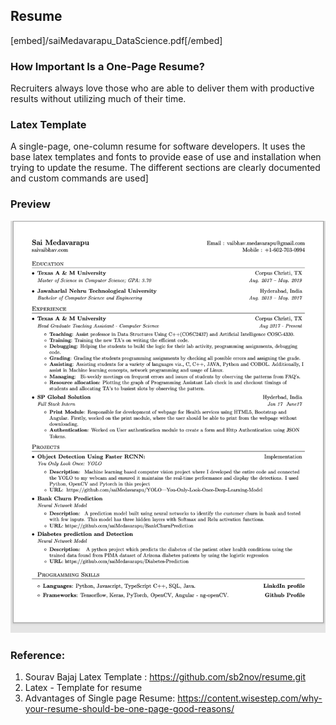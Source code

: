 ## Resume

[embed]/saiMedavarapu_DataScience.pdf[/embed]

### How Important Is a One-Page Resume?
Recruiters always love those who are able to deliver them with productive results without utilizing much of their time.

### Latex Template
A single-page, one-column resume for software developers. It uses the base latex templates and fonts to provide ease of use and installation when trying to update the resume. The different sections are clearly documented and custom commands are used]

### Preview
![Resume Screenshot](/resume.png)


### Reference: 
1) Sourav Bajaj Latex Template : https://github.com/sb2nov/resume.git
2) Latex - Template for resume
3) Advantages of Single page Resume: https://content.wisestep.com/why-your-resume-should-be-one-page-good-reasons/
